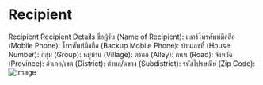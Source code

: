 # Recipient
 Recipient 
Recipient Details
ชื่อผู้รับ (Name of Recipient): 
เบอร์โทรศัพท์มือถือ (Mobile Phone): 
โทรศัพท์มือถือ (Backup Mobile Phone):
บ้านเลขที่ (House Number): 
กลุ่ม (Group):
หมู่บ้าน (Village):
ตรอก (Alley):
ถนน (Road):
จังหวัด (Province): 
อำเภอ/เขต (District): 
ตำบล/แขวง (Subdistrict): 
รหัสไปรษณีย์ (Zip Code):![image](https://github.com/boxsanook/Recipient/assets/37097193/c0faf0c5-40ef-454a-a56b-3b2ed298658c)
